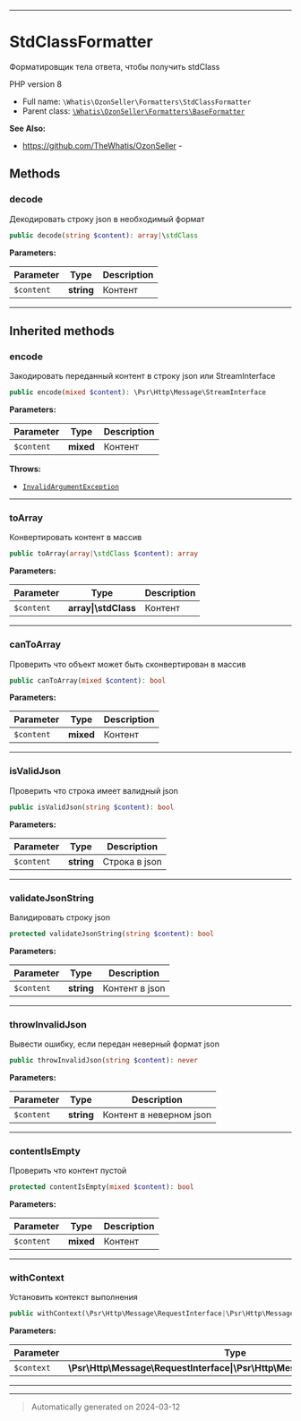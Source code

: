 ***

# StdClassFormatter

Форматировщик тела ответа,
чтобы получить stdClass

PHP version 8

* Full name: `\Whatis\OzonSeller\Formatters\StdClassFormatter`
* Parent class: [`\Whatis\OzonSeller\Formatters\BaseFormatter`](./BaseFormatter.md)

**See Also:**

* https://github.com/TheWhatis/OzonSeller - 




## Methods


### decode

Декодировать строку json в
необходимый формат

```php
public decode(string $content): array|\stdClass
```








**Parameters:**

| Parameter | Type | Description |
|-----------|------|-------------|
| `$content` | **string** | Контент |





***


## Inherited methods


### encode

Закодировать переданный контент
в строку json или StreamInterface

```php
public encode(mixed $content): \Psr\Http\Message\StreamInterface
```








**Parameters:**

| Parameter | Type | Description |
|-----------|------|-------------|
| `$content` | **mixed** | Контент |




**Throws:**

- [`InvalidArgumentException`](../../../InvalidArgumentException.md)



***

### toArray

Конвертировать контент в массив

```php
public toArray(array|\stdClass $content): array
```








**Parameters:**

| Parameter | Type | Description |
|-----------|------|-------------|
| `$content` | **array&#124;\stdClass** | Контент |





***

### canToArray

Проверить что объект может быть
сконвертирован в массив

```php
public canToArray(mixed $content): bool
```








**Parameters:**

| Parameter | Type | Description |
|-----------|------|-------------|
| `$content` | **mixed** | Контент |





***

### isValidJson

Проверить что строка имеет валидный json

```php
public isValidJson(string $content): bool
```








**Parameters:**

| Parameter | Type | Description |
|-----------|------|-------------|
| `$content` | **string** | Строка в json |





***

### validateJsonString

Валидировать строку json

```php
protected validateJsonString(string $content): bool
```








**Parameters:**

| Parameter | Type | Description |
|-----------|------|-------------|
| `$content` | **string** | Контент в json |





***

### throwInvalidJson

Вывести ошибку, если передан неверный
формат json

```php
public throwInvalidJson(string $content): never
```








**Parameters:**

| Parameter | Type | Description |
|-----------|------|-------------|
| `$content` | **string** | Контент в неверном json |





***

### contentIsEmpty

Проверить что контент пустой

```php
protected contentIsEmpty(mixed $content): bool
```








**Parameters:**

| Parameter | Type | Description |
|-----------|------|-------------|
| `$content` | **mixed** | Контент |





***

### withContext

Установить контекст выполнения

```php
public withContext(\Psr\Http\Message\RequestInterface|\Psr\Http\Message\ResponseInterface $context): static
```








**Parameters:**

| Parameter | Type | Description |
|-----------|------|-------------|
| `$context` | **\Psr\Http\Message\RequestInterface&#124;\Psr\Http\Message\ResponseInterface** | Контекст |





***


***
> Automatically generated on 2024-03-12
